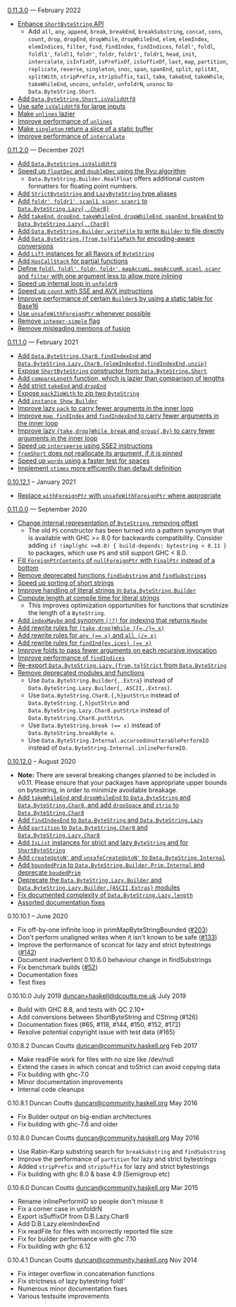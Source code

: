 [0.11.3.0] — February 2022

* [Enhance `ShortByteString` API](https://github.com/haskell/bytestring/pull/471)
  - Add `all`, `any`, `append`, `break`, `breakEnd`, `breakSubstring`, `concat`, `cons`, `count`, `drop`, `dropEnd`, `dropWhile`, `dropWhileEnd`, `elem`, `elemIndex`, `elemIndices`, `filter`, `find`, `findIndex`, `findIndices`, `foldl'`, `foldl`, `foldl1'`, `foldl1`, `foldr'`, `foldr`, `foldr1'`, `foldr1`, `head`, `init`, `intercalate`, `isInfixOf`, `isPrefixOf`, `isSuffixOf`, `last`, `map`, `partition`, `replicate`, `reverse`, `singleton`, `snoc`, `span`, `spanEnd`, `split`, `splitAt`, `splitWith`, `stripPrefix`, `stripSuffix`, `tail`, `take`, `takeEnd`, `takeWhile`, `takeWhileEnd`, `uncons`, `unfoldr`, `unfoldrN`, `unsnoc` to `Data.ByteString.Short`.
* [Add `Data.ByteString.Short.isValidUtf8`](https://github.com/haskell/bytestring/pull/450)
* [Use safe `isValidUtf8` for large inputs](https://github.com/haskell/bytestring/pull/470)
* [Make `unlines` lazier](https://github.com/haskell/bytestring/pull/477)
* [Improve performance of `unlines`](https://github.com/haskell/bytestring/pull/479)
* [Make `singleton` return a slice of a static buffer](https://github.com/haskell/bytestring/pull/480)
* [Improve performance of `intercalate`](https://github.com/haskell/bytestring/pull/459)

[0.11.3.0]: https://github.com/haskell/bytestring/compare/0.11.2.0...0.11.3.0

[0.11.2.0] — December 2021

* [Add `Data.ByteString.isValidUtf8`](https://github.com/haskell/bytestring/pull/423)
* [Speed up `floatDec` and `doubleDec` using the Ryu algorithm](https://github.com/haskell/bytestring/pull/365)
  - `Data.ByteString.Builder.RealFloat` offers additional custom formatters
    for floating point numbers.
* [Add `StrictByteString` and `LazyByteString` type aliases](https://github.com/haskell/bytestring/pull/378)
* [Add `foldr'`, `foldr1'`, `scanl1`, `scanr`, `scanr1` to `Data.ByteString.Lazy{,.Char8}`](https://github.com/haskell/bytestring/pull/364)
* [Add `takeEnd`, `dropEnd`, `takeWhileEnd`, `dropWhileEnd`, `spanEnd`, `breakEnd` to `Data.ByteString.Lazy{,.Char8}`](https://github.com/haskell/bytestring/pull/395)
* [Add `Data.ByteString.Builder.writeFile` to write `Builder` to file directly](https://github.com/haskell/bytestring/pull/408)
* [Add `Data.ByteString.{from,to}FilePath` for encoding-aware conversions](https://github.com/haskell/bytestring/pull/403)
* [Add `Lift` instances for all flavors of `ByteString`](https://github.com/haskell/bytestring/pull/392)
* [Add `HasCallStack` for partial functions](https://github.com/haskell/bytestring/pull/440)
* [Define `foldl`, `foldl'`, `foldr`, `foldr'`, `mapAccumL`, `mapAccumR`, `scanl`, `scanr` and `filter` with one argument less to allow more inlining](https://github.com/haskell/bytestring/pull/345)
* [Speed up internal loop in `unfoldrN`](https://github.com/haskell/bytestring/pull/356)
* [Speed up `count` with SSE and AVX instructions](https://github.com/haskell/bytestring/pull/202)
* [Improve performance of certain `Builder`s by using a static table for Base16](https://github.com/haskell/bytestring/pull/418)
* [Use `unsafeWithForeignPtr` whenever possible](https://github.com/haskell/bytestring/pull/401)
* [Remove `integer-simple` flag](https://github.com/haskell/bytestring/pull/371)
* [Remove misleading mentions of fusion](https://github.com/haskell/bytestring/pull/412)

[0.11.2.0]: https://github.com/haskell/bytestring/compare/0.11.1.0...0.11.2.0

[0.11.1.0] — February 2021

* [Add `Data.ByteString.Char8.findIndexEnd` and `Data.ByteString.Lazy.Char8.{elemIndexEnd,findIndexEnd,unzip}`](https://github.com/haskell/bytestring/pull/342)
* [Expose `ShortByteString` constructor from `Data.ByteString.Short`](https://github.com/haskell/bytestring/pull/313)
* [Add `compareLength` function, which is lazier than comparison of lengths](https://github.com/haskell/bytestring/pull/300)
* [Add strict `takeEnd` and `dropEnd`](https://github.com/haskell/bytestring/pull/290)
* [Expose `packZipWith` to zip two `ByteString`](https://github.com/haskell/bytestring/pull/295)
* [Add `instance Show Builder`](https://github.com/haskell/bytestring/pull/296)
* [Improve lazy `pack` to carry fewer arguments in the inner loop](https://github.com/haskell/bytestring/pull/292)
* [Improve `map`, `findIndex` and `findIndexEnd` to carry fewer arguments in the inner loop](https://github.com/haskell/bytestring/pull/347)
* [Improve lazy `{take,drop}While`, `break` and `group{,By}` to carry fewer arguments in the inner loop](https://github.com/haskell/bytestring/pull/337)
* [Speed up `intersperse` using SSE2 instructions](https://github.com/haskell/bytestring/pull/310)
* [`fromShort` does not reallocate its argument, if it is pinned](https://github.com/haskell/bytestring/pull/317)
* [Speed up `words` using a faster test for spaces](https://github.com/haskell/bytestring/pull/315)
* [Implement `stimes` more efficiently than default definition](https://github.com/haskell/bytestring/pull/301)

[0.11.1.0]: https://github.com/haskell/bytestring/compare/0.11.0.0...0.11.1.0

[0.10.12.1] – January 2021

* [Replace `withForeignPtr` with `unsafeWithForeignPtr` where appropriate](https://github.com/haskell/bytestring/pull/333)

[0.10.12.1]: https://github.com/haskell/bytestring/compare/0.10.12.0...0.10.12.1

[0.11.0.0] — September 2020
 * [Change internal representation of `ByteString`, removing offset](https://github.com/haskell/bytestring/pull/175)
   * The old `PS` constructor has been turned into a pattern synonym that is available with GHC >= 8.0 for backwards compatibility. Consider adding `if !impl(ghc >=8.0) { build-depends: bytestring < 0.11 }` to packages, which use `PS` and still support GHC < 8.0.
 * [Fill `ForeignPtrContents` of `nullForeignPtr` with `FinalPtr` instead of a bottom](https://github.com/haskell/bytestring/pull/284)
 * [Remove deprecated functions `findSubstring` and `findSubstrings`](https://github.com/haskell/bytestring/pull/181)
 * [Speed up sorting of short strings](https://github.com/haskell/bytestring/pull/267)
 * [Improve handling of literal strings in `Data.ByteString.Builder`](https://github.com/haskell/bytestring/pull/132)
 * [Compute length at compile time for literal strings](https://github.com/haskell/bytestring/pull/191)
   * This improves optimization opportunities for functions that scrutinize the length of a `ByteString`.
 * [Add `indexMaybe` and synonym `(!?)` for indexing that returns `Maybe`](https://github.com/haskell/bytestring/pull/261)
 * [Add rewrite rules for `{take,drop}While ({=,/}= x)`](https://github.com/haskell/bytestring/pull/275)
 * [Add rewrite rules for `any (== x)` and `all (/= x)`](https://github.com/haskell/bytestring/pull/273)
 * [Add rewrite rules for `findInd{ex,ices} (== x)`](https://github.com/haskell/bytestring/pull/270)
 * [Improve folds to pass fewer arguments on each recursive invocation](https://github.com/haskell/bytestring/pull/273)
 * [Improve performance of `findIndices`](https://github.com/haskell/bytestring/pull/270)
 * [Re-export `Data.ByteString.Lazy.{from,to}Strict` from `Data.ByteString`](https://github.com/haskell/bytestring/pull/281)
 * [Remove deprecated modules and functions](https://github.com/haskell/bytestring/pull/286)
   * Use `Data.ByteString.Builder{,.Extra}` instead of `Data.ByteString.Lazy.Builder{,.ASCII,.Extras}`.
   * Use `Data.ByteString.Char8.{,h}putStrLn` instead of `Data.ByteString.{,h}putStrLn` and `Data.ByteString.Lazy.Char8.putStrLn` instead of `Data.ByteString.Char8.putStrLn`.
   * Use `Data.ByteString.break (== x)` instead of `Data.ByteString.breakByte x`.
   * Use `Data.ByteString.Internal.accursedUnutterablePerformIO` instead of `Data.ByteString.Internal.inlinePerformIO`.

[0.11.0.0]: https://github.com/haskell/bytestring/compare/0.10.12.0...0.11.0.0

[0.10.12.0] – August 2020

 * **Note:** There are several breaking changes planned to be included in v0.11.
   Please ensure that your packages have appropriate upper bounds on bytestring,
   in order to minimize avoidable breakage.
 * [Add `takeWhileEnd` and `dropWhileEnd` to `Data.ByteString` and `Data.ByteString.Char8`, and add `dropSpace` and `strip` to `Data.ByteString.Char8`](https://github.com/haskell/bytestring/pull/121)
 * [Add `findIndexEnd` to `Data.ByteString` and `Data.ByteString.Lazy`](https://github.com/haskell/bytestring/pull/155)
 * [Add `partition` to `Data.ByteString.Char8` and `Data.ByteString.Lazy.Char8`](https://github.com/haskell/bytestring/pull/251)
 * [Add `IsList` instances for strict and lazy `ByteString` and for `ShortByteString`](https://github.com/haskell/bytestring/pull/219)
 * [Add `createUptoN'` and `unsafeCreateUptoN'` to `Data.ByteString.Internal`](https://github.com/haskell/bytestring/pull/245)
 * [Add `boundedPrim` to `Data.ByteString.Builder.Prim.Internal` and deprecate `boudedPrim`](https://github.com/haskell/bytestring/pull/246)
 * [Deprecate the `Data.ByteString.Lazy.Builder` and `Data.ByteString.Lazy.Builder.{ASCII,Extras}` modules](https://github.com/haskell/bytestring/pull/250)
 * [Fix documented complexity of `Data.ByteString.Lazy.length`](https://github.com/haskell/bytestring/pull/255)
 * [Assorted documentation fixes](https://github.com/haskell/bytestring/pull/248)

[0.10.12.0]: https://github.com/haskell/bytestring/compare/0.10.10.1...0.10.12.0

0.10.10.1 – June 2020

 * Fix off-by-one infinite loop in primMapByteStringBounded ([#203])
 * Don't perform unaligned writes when it isn't known to be safe ([#133])
 * Improve the performance of sconcat for lazy and strict bytestrings ([#142])
 * Document inadvertent 0.10.6.0 behaviour change in findSubstrings
 * Fix benchmark builds ([#52])
 * Documentation fixes
 * Test fixes

[#52]: https://github.com/haskell/bytestring/issues/52
[#133]: https://github.com/haskell/bytestring/pull/133
[#142]: https://github.com/haskell/bytestring/pull/142
[#203]: https://github.com/haskell/bytestring/issues/203

0.10.10.0 July 2019 <duncan+haskell@dcoutts.me.uk> July 2019

 * Build with GHC 8.8, and tests with QC 2.10+
 * Add conversions between ShortByteString and CString (#126)
 * Documentation fixes (#65, #118, #144, #150, #152, #172)
 * Resolve potential copyright issue with test data (#165)

0.10.8.2 Duncan Coutts <duncan@community.haskell.org> Feb 2017

 * Make readFile work for files with no size like /dev/null
 * Extend the cases in which concat and toStrict can avoid copying data
 * Fix building with ghc-7.0
 * Minor documentation improvements
 * Internal code cleanups

0.10.8.1 Duncan Coutts <duncan@community.haskell.org> May 2016

 * Fix Builder output on big-endian architectures
 * Fix building with ghc-7.6 and older

0.10.8.0 Duncan Coutts <duncan@community.haskell.org> May 2016

 * Use Rabin-Karp substring search for `breakSubstring` and `findSubstring`
 * Improve the performance of `partition` for lazy and strict bytestrings
 * Added `stripPrefix` and `stripSuffix` for lazy and strict bytestrings
 * Fix building with ghc 8.0 & base 4.9 (Semigroup etc)

0.10.6.0 Duncan Coutts <duncan@community.haskell.org> Mar 2015

 * Rename inlinePerformIO so people don't misuse it
 * Fix a corner case in unfoldrN
 * Export isSuffixOf from D.B.Lazy.Char8
 * Add D.B.Lazy.elemIndexEnd
 * Fix readFile for files with incorrectly reported file size
 * Fix for builder performance with ghc 7.10
 * Fix building with ghc 6.12

0.10.4.1 Duncan Coutts <duncan@community.haskell.org> Nov 2014

 * Fix integer overflow in concatenation functions
 * Fix strictness of lazy bytestring foldl'
 * Numerous minor documentation fixes
 * Various testsuite improvements
